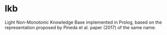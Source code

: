 # lkb
Light Non-Monotonic Knowledge Base implemented in Prolog, based on the representation proposed by Pineda et al. paper (2017) of the same name.
